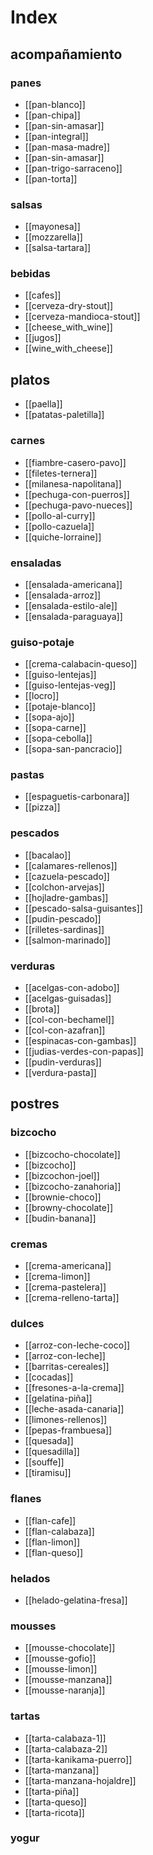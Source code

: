 # Index

## acompañamiento
### panes
- [[pan-blanco]]
- [[pan-chipa]]
- [[pan-sin-amasar]]
- [[pan-integral]]
- [[pan-masa-madre]]
- [[pan-sin-amasar]]
- [[pan-trigo-sarraceno]]
- [[pan-torta]]

### salsas
- [[mayonesa]]
- [[mozzarella]]
- [[salsa-tartara]]


### bebidas
- [[cafes]]
- [[cerveza-dry-stout]]
- [[cerveza-mandioca-stout]]
- [[cheese_with_wine]]
- [[jugos]]
- [[wine_with_cheese]]


## platos
- [[paella]]
- [[patatas-paletilla]]

### carnes
- [[fiambre-casero-pavo]]
- [[filetes-ternera]]
- [[milanesa-napolitana]]
- [[pechuga-con-puerros]]
- [[pechuga-pavo-nueces]]
- [[pollo-al-curry]]
- [[pollo-cazuela]]
- [[quiche-lorraine]]

### ensaladas
- [[ensalada-americana]]
- [[ensalada-arroz]]
- [[ensalada-estilo-ale]]
- [[ensalada-paraguaya]]

### guiso-potaje
- [[crema-calabacin-queso]]
- [[guiso-lentejas]]
- [[guiso-lentejas-veg]]
- [[locro]]
- [[potaje-blanco]]
- [[sopa-ajo]]
- [[sopa-carne]]
- [[sopa-cebolla]]
- [[sopa-san-pancracio]]

### pastas
- [[espaguetis-carbonara]]
- [[pizza]]

### pescados
- [[bacalao]]
- [[calamares-rellenos]]
- [[cazuela-pescado]]
- [[colchon-arvejas]]
- [[hojladre-gambas]]
- [[pescado-salsa-guisantes]]
- [[pudin-pescado]]
- [[rilletes-sardinas]]
- [[salmon-marinado]]

### verduras
- [[acelgas-con-adobo]]
- [[acelgas-guisadas]]
- [[brota]]
- [[col-con-bechamel]]
- [[col-con-azafran]]
- [[espinacas-con-gambas]]
- [[judias-verdes-con-papas]]
- [[pudin-verduras]]
- [[verdura-pasta]]


## postres

### bizcocho
- [[bizcocho-chocolate]]
- [[bizcocho]]
- [[bizcochon-joel]]
- [[bizcocho-zanahoria]]
- [[brownie-choco]]
- [[browny-chocolate]]
- [[budin-banana]]

### cremas
- [[crema-americana]]
- [[crema-limon]]
- [[crema-pastelera]]
- [[crema-relleno-tarta]]

### dulces
- [[arroz-con-leche-coco]]
- [[arroz-con-leche]]
- [[barritas-cereales]]
- [[cocadas]]
- [[fresones-a-la-crema]]
- [[gelatina-piña]]
- [[leche-asada-canaria]]
- [[limones-rellenos]]
- [[pepas-frambuesa]]
- [[quesada]]
- [[quesadilla]]
- [[souffe]]
- [[tiramisu]]

### flanes
- [[flan-cafe]]
- [[flan-calabaza]]
- [[flan-limon]]
- [[flan-queso]]

### helados
- [[helado-gelatina-fresa]]

### mousses
- [[mousse-chocolate]]
- [[mousse-gofio]]
- [[mousse-limon]]
- [[mousse-manzana]]
- [[mousse-naranja]]

### tartas
- [[tarta-calabaza-1]]
- [[tarta-calabaza-2]]
- [[tarta-kanikama-puerro]]
- [[tarta-manzana]]
- [[tarta-manzana-hojaldre]]
- [[tarta-piña]]
- [[tarta-queso]]
- [[tarta-ricota]]

### yogur

